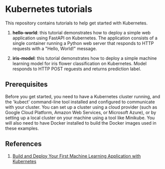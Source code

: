 # Kubernetes tutorials

This repository contains tutorials to help get started with Kubernetes.

1. **hello-world**: this tutorial demonstrates how to deploy a simple web application using FastAPI on Kubernetes. The application consists of a single container running a Python web server that responds to HTTP requests with a "Hello, World!" message.

2. **iris-model**: this tutorial demonstrates how to deploy a simple machine learning model for iris flower classification on Kubernetes. Model responds to HTTP POST reguests and returns prediction label.

## Prerequisites

Before you get started, you need to have a Kubernetes cluster running, and the 'kubect' command-line tool installed and configured to communicate with your cluster. You can set up a cluster using a cloud provider (such as Google Cloud Platform, Amazon Web Services, or Microsoft Azure), or by setting up a local cluster on your machine using a tool like Minikube.
You will also need to have Docker installed to build the Docker images used in these examples.

## References

1. [Build and Deploy Your First Machine Learning Application with Kubernetes](https://medium.com/towards-artificial-intelligence/mlops-build-and-deploy-first-machine-learning-application-with-kubernetes-a528961fd0e7)
